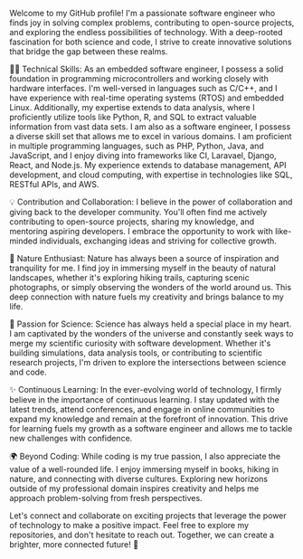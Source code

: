 Welcome to my GitHub profile! I'm a passionate software engineer who finds joy in solving complex problems, contributing to open-source projects, and exploring the endless possibilities of technology. With a deep-rooted fascination for both science and code, I strive to create innovative solutions that bridge the gap between these realms.

👨‍💻 Technical Skills:
As an embedded software engineer, I possess a solid foundation in programming microcontrollers and working closely with hardware interfaces. I'm well-versed in languages such as C/C++, and I have experience with real-time operating systems (RTOS) and embedded Linux. Additionally, my expertise extends to data analysis, where I proficiently utilize tools like Python, R, and SQL to extract valuable information from vast data sets. I am also as a software engineer, I possess a diverse skill set that allows me to excel in various domains. I am proficient in multiple programming languages, such as PHP, Python, Java, and JavaScript, and I enjoy diving into frameworks like CI, Laravael, Django, React, and Node.js. My experience extends to database management, API development, and cloud computing, with expertise in technologies like SQL, RESTful APIs, and AWS.

💡 Contribution and Collaboration:
I believe in the power of collaboration and giving back to the developer community. You'll often find me actively contributing to open-source projects, sharing my knowledge, and mentoring aspiring developers. I embrace the opportunity to work with like-minded individuals, exchanging ideas and striving for collective growth.

🌿 Nature Enthusiast:
Nature has always been a source of inspiration and tranquility for me. I find joy in immersing myself in the beauty of natural landscapes, whether it's exploring hiking trails, capturing scenic photographs, or simply observing the wonders of the world around us. This deep connection with nature fuels my creativity and brings balance to my life.

🔬 Passion for Science:
Science has always held a special place in my heart. I am captivated by the wonders of the universe and constantly seek ways to merge my scientific curiosity with software development. Whether it's building simulations, data analysis tools, or contributing to scientific research projects, I'm driven to explore the intersections between science and code.

✨ Continuous Learning:
In the ever-evolving world of technology, I firmly believe in the importance of continuous learning. I stay updated with the latest trends, attend conferences, and engage in online communities to expand my knowledge and remain at the forefront of innovation. This drive for learning fuels my growth as a software engineer and allows me to tackle new challenges with confidence.

🌍 Beyond Coding:
While coding is my true passion, I also appreciate the value of a well-rounded life. I enjoy immersing myself in books, hiking in nature, and connecting with diverse cultures. Exploring new horizons outside of my professional domain inspires creativity and helps me approach problem-solving from fresh perspectives.

Let's connect and collaborate on exciting projects that leverage the power of technology to make a positive impact. Feel free to explore my repositories, and don't hesitate to reach out. Together, we can create a brighter, more connected future! 🚀
